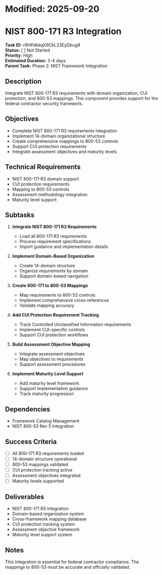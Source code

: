 # Modified: 2025-09-20

# NIST 800-171 R3 Integration

**Task ID:** rRHPdkkqX9CkL23EyDbug9  
**Status:** [ ] Not Started  
**Priority:** High  
**Estimated Duration:** 3-4 days  
**Parent Task:** Phase 2: NIST Framework Integration

## Description
Integrate NIST 800-171 R3 requirements with domain organization, CUI protection, and 800-53 mappings. This component provides support for the federal contractor security framework.

## Objectives
- Complete NIST 800-171 R3 requirements integration
- Implement 14-domain organizational structure
- Create comprehensive mappings to 800-53 controls
- Support CUI protection requirements
- Integrate assessment objectives and maturity levels

## Technical Requirements
- NIST 800-171 R3 domain support
- CUI protection requirements
- Mapping to 800-53 controls
- Assessment methodology integration
- Maturity level support

## Subtasks
1. **Integrate NIST 800-171 R3 Requirements**
   - Load all 800-171 R3 requirements
   - Process requirement specifications
   - Import guidance and implementation details

2. **Implement Domain-Based Organization**
   - Create 14-domain structure
   - Organize requirements by domain
   - Support domain-based navigation

3. **Create 800-171 to 800-53 Mappings**
   - Map requirements to 800-53 controls
   - Implement comprehensive cross-references
   - Validate mapping accuracy

4. **Add CUI Protection Requirement Tracking**
   - Track Controlled Unclassified Information requirements
   - Implement CUI-specific controls
   - Support CUI protection workflows

5. **Build Assessment Objective Mapping**
   - Integrate assessment objectives
   - Map objectives to requirements
   - Support assessment procedures

6. **Implement Maturity Level Support**
   - Add maturity level framework
   - Support implementation guidance
   - Track maturity progression

## Dependencies
- Framework Catalog Management
- NIST 800-53 Rev 5 Integration

## Success Criteria
- [ ] All 800-171 R3 requirements loaded
- [ ] 14-domain structure operational
- [ ] 800-53 mappings validated
- [ ] CUI protection tracking active
- [ ] Assessment objectives integrated
- [ ] Maturity levels supported

## Deliverables
- NIST 800-171 R3 integration
- Domain-based organization system
- Cross-framework mapping database
- CUI protection tracking system
- Assessment objective framework
- Maturity level support system

## Notes
This integration is essential for federal contractor compliance. The mappings to 800-53 must be accurate and officially validated.
